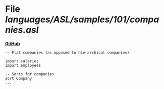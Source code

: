 # File _languages/ASL/samples/101/companies.asl_
**[GitHub](https://github.com/softlang/yas/blob/master/languages/ASL/samples/101/companies.asl)**
```
-- Flat companies (as opposed to hierarchical companies)

import salaries
import employees

-- Sorts for companies
sort Company
...
```
